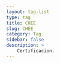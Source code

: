 ```yaml
---
layout: tag-list
type: tag
title: CHEE
slug: CHEE
category: Tag
sidebar: false
description: >
    Certificacion.
---
```

